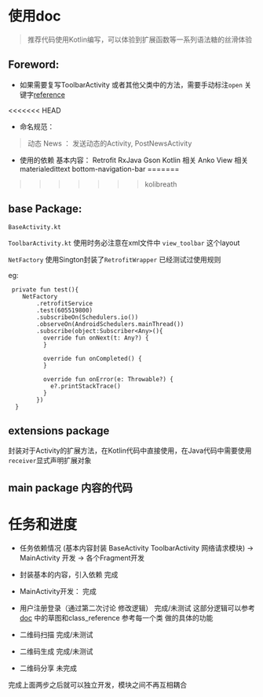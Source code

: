 # 使用doc
> 推荐代码使用Kotlin编写，可以体验到扩展函数等一系列语法糖的丝滑体验
          
## Foreword:
 + 如果需要复写ToolbarActivity 或者其他父类中的方法，需要手动标注``open`` 关键字[reference](https://www.kotlincn.net/docs/reference/classes.html)
 

<<<<<<< HEAD
 + 命名规范：
  > 动态 News ： 发送动态的Activity, PostNewsActivity

 + 使用的依赖
 基本内容： Retrofit RxJava Gson 
 Kotlin 相关 Anko
 View   相关 materialedittext bottom-navigation-bar 
=======
>>>>>>> kolibreath
## base Package:
``BaseActivity.kt`` 

``ToolbarActivity.kt`` 使用时务必注意在xml文件中<include> ``view_toolbar`` 这个layout

``NetFactory`` 使用Sington封装了``RetrofitWrapper`` 已经测试过使用规则

eg:
````
 private fun test(){
    NetFactory
        .retrofitService
        .test(605519800)
        .subscribeOn(Schedulers.io())
        .observeOn(AndroidSchedulers.mainThread())
        .subscribe(object:Subscriber<Any>(){
          override fun onNext(t: Any?) {
          }

          override fun onCompleted() {
          }

          override fun onError(e: Throwable?) {
            e?.printStackTrace()
          }
        })
  }
````

## extensions package 
封装对于Activity的扩展方法，在Kotlin代码中直接使用，在Java代码中需要使用``receiver``显式声明扩展对象

## main package 内容的代码

# 任务和进度
- 任务依赖情况
(基本内容封装 BaseActivity ToolbarActivity 网络请求模块) 
             -> MainActivity 开发 -> 各个Fragment开发 
                
- 封装基本的内容，引入依赖 完成
- MainActivity开发：    完成

- 用户注册登录（通过第二次讨论 修改逻辑） 完成/未测试
这部分逻辑可以参考[doc](https://github.com/SHconnection/SHConnection_doc/tree/master/android_doc)
中的草图和class_reference 参考每一个类 做的具体的功能

- 二维码扫描 完成/未测试
- 二维码生成 完成/未测试
- 二维码分享 未完成 

完成上面两步之后就可以独立开发，模块之间不再互相耦合